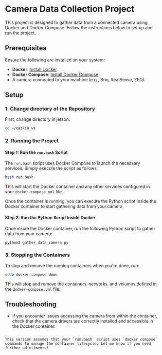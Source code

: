 # Camera Data Collection Project

This project is designed to gather data from a connected camera using Docker and Docker Compose. Follow the instructions below to set up and run the project.

## Prerequisites

Ensure the following are installed on your system:

- **Docker**: [Install Docker](https://docs.docker.com/get-docker/).
- **Docker Compose**: [Install Docker Compose](https://docs.docker.com/compose/install/).
- A camera connected to your machine (e.g., Brio, RealSense, ZED).

## Setup

### 1. Change directory of the Repository

First, change directory in jetson:

```bash
cd ~/catkin_ws
```

### 2. Running the Project

#### Step 1: Run the `run.bash` Script

The `run.bash` script uses Docker Compose to launch the necessary services. Simply execute the script as follows:

```bash
bash run.bash
```

This will start the Docker container and any other services configured in your `docker-compose.yml` file.

Once the container is running, you can execute the Python script inside the Docker container to start gathering data from your camera

#### Step 2: Run the Python Script Inside Docker

Once inside the Docker container, run the following Python script to gather data from your camera:

```bash
python3 gather_data_camera.py
```

### 3. Stopping the Containers

To stop and remove the running containers when you're done, run:

```bash
sudo docker compose down
```

This will stop and remove the containers, networks, and volumes defined in the `docker-compose.yml` file.

## Troubleshooting

- If you encounter issues accessing the camera from within the container, check that the camera drivers are correctly installed and accessible in the Docker container.

```

This version assumes that your `run.bash` script uses `docker compose` commands to manage the container lifecycle. Let me know if you need further adjustments!

